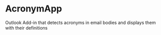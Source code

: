 # AcronymApp
Outlook Add-in that detects acronyms in email bodies and displays them with their definitions
